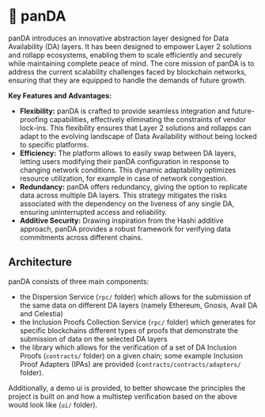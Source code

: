 # 🐼 panDA

panDA introduces an innovative abstraction layer designed for Data Availability (DA) layers. It has been designed to empower Layer 2 solutions and rollapp ecosystems, enabling them to scale efficiently and securely while maintaining complete peace of mind. 
The core mission of panDA is to address the current scalability challenges faced by blockchain networks, ensuring that they are equipped to handle the demands of future growth.

**Key Features and Advantages:**

- **Flexibility:** panDA is crafted to provide seamless integration and future-proofing capabilities, effectively eliminating the constraints of vendor lock-ins. This flexibility ensures that Layer 2 solutions and rollapps can adapt to the evolving landscape of Data Availability without being locked to specific platforms.
- **Efficiency:** The platform allows to easily swap between DA layers, letting users  modifying their panDA configuration in response to changing network conditions. This dynamic adaptability optimizes resource utilization, for example in case of network congestion.
- **Redundancy:** panDA offers redundancy, giving the option to replicate data across multiple DA layers. This strategy mitigates the risks associated with the dependency on the liveness of any single DA, ensuring uninterrupted access and reliability.
- **Additive Security:** Drawing inspiration from the Hashi additive approach, panDA provides a robust framework for verifying data commitments across different chains.

## Architecture

panDA consists of three main components:

- the Dispersion Service (`rpc/` folder) which allows for the submission of the same data on different DA layers (namely Ethereum, Gnosis, Avail DA and Celestia)
- the Inclusion Proofs Collection Service (`rpc/` folder) which generates for specific blockchains different types of proofs that demonstrate the submission of data on the selected DA layers
- the library which allows for the verification of a set of DA Inclusion Proofs (`contracts/` folder) on a given chain; some example Inclusion Proof Adapters (IPAs) are provided (`contracts/contracts/adapters/` folder).

Additionally, a demo ui is provided, to better showcase the principles the project is built on and how a multistep verification based on the above would look like (`ui/` folder).

